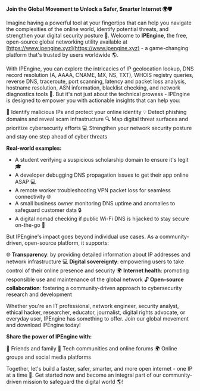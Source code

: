 **Join the Global Movement to Unlock a Safer, Smarter Internet 🌍🛡️**

Imagine having a powerful tool at your fingertips that can help you navigate the complexities of the online world, identify potential threats, and strengthen your digital security posture 🔐. Welcome to **IPEngine**, the free, open-source global networking utility available at [https://www.ipengine.xyz](https://www.ipengine.xyz) - a game-changing platform that's trusted by users worldwide 🌎.

With IPEngine, you can explore the intricacies of IP geolocation lookup, DNS record resolution (A, AAAA, CNAME, MX, NS, TXT), WHOIS registry queries, reverse DNS, traceroute, port scanning, latency and packet loss analysis, hostname resolution, ASN information, blacklist checking, and network diagnostics tools 📡. But it's not just about the technical prowess - IPEngine is designed to empower you with actionable insights that can help you:

🚨 Identify malicious IPs and protect your online identity
💡 Detect phishing domains and reveal scam infrastructure
🔍 Map digital threat surfaces and prioritize cybersecurity efforts
💻 Strengthen your network security posture and stay one step ahead of cyber threats

**Real-world examples:**

* A student verifying a suspicious scholarship domain to ensure it's legit 🎓
* A developer debugging DNS propagation issues to get their app online ASAP 💻
* A remote worker troubleshooting VPN packet loss for seamless connectivity 🌐
* A small business owner monitoring DNS uptime and anomalies to safeguard customer data 🔒
* A digital nomad checking if public Wi-Fi DNS is hijacked to stay secure on-the-go 📡

But IPEngine's impact goes beyond individual use cases. As a community-driven, open-source platform, it supports:

🌐 **Transparency**: by providing detailed information about IP addresses and network infrastructure
💻 **Digital sovereignty**: empowering users to take control of their online presence and security
🌍 **Internet health**: promoting responsible use and maintenance of the global network
🔓 **Open-source collaboration**: fostering a community-driven approach to cybersecurity research and development

Whether you're an IT professional, network engineer, security analyst, ethical hacker, researcher, educator, journalist, digital rights advocate, or everyday user, IPEngine has something to offer. Join our global movement and download IPEngine today!

**Share the power of IPEngine with:**

👫 Friends and family
📱 Tech communities and online forums
🌍 Online groups and social media platforms

Together, let's build a faster, safer, smarter, and more open internet - one IP at a time 🔀. Get started now and become an integral part of our community-driven mission to safeguard the digital world 🌎!